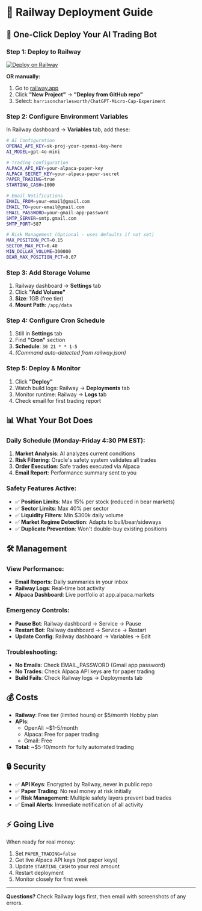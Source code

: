 # 🚂 Railway Deployment Guide

## 🚀 One-Click Deploy Your AI Trading Bot

### Step 1: Deploy to Railway

[![Deploy on Railway](https://railway.app/button.svg)](https://railway.app/template/your-template-id)

**OR manually:**

1. Go to [railway.app](https://railway.app)
2. Click **"New Project"** → **"Deploy from GitHub repo"**
3. Select: `harrisoncharlesworth/ChatGPT-Micro-Cap-Experiment`

### Step 2: Configure Environment Variables

In Railway dashboard → **Variables** tab, add these:

```bash
# AI Configuration
OPENAI_API_KEY=sk-proj-your-openai-key-here
AI_MODEL=gpt-4o-mini

# Trading Configuration  
ALPACA_API_KEY=your-alpaca-paper-key
ALPACA_SECRET_KEY=your-alpaca-paper-secret
PAPER_TRADING=true
STARTING_CASH=1000

# Email Notifications
EMAIL_FROM=your-email@gmail.com
EMAIL_TO=your-email@gmail.com
EMAIL_PASSWORD=your-gmail-app-password
SMTP_SERVER=smtp.gmail.com
SMTP_PORT=587

# Risk Management (Optional - uses defaults if not set)
MAX_POSITION_PCT=0.15
SECTOR_MAX_PCT=0.40
MIN_DOLLAR_VOLUME=300000
BEAR_MAX_POSITION_PCT=0.07
```

### Step 3: Add Storage Volume

1. Railway dashboard → **Settings** tab
2. Click **"Add Volume"**
3. **Size**: 1GB (free tier)
4. **Mount Path**: `/app/data`

### Step 4: Configure Cron Schedule

1. Still in **Settings** tab
2. Find **"Cron"** section
3. **Schedule**: `30 21 * * 1-5`
4. *(Command auto-detected from railway.json)*

### Step 5: Deploy & Monitor

1. Click **"Deploy"**
2. Watch build logs: Railway → **Deployments** tab
3. Monitor runtime: Railway → **Logs** tab
4. Check email for first trading report

## 📊 What Your Bot Does

### Daily Schedule (Monday-Friday 4:30 PM EST):
1. **Market Analysis**: AI analyzes current conditions
2. **Risk Filtering**: Oracle's safety system validates all trades
3. **Order Execution**: Safe trades executed via Alpaca
4. **Email Report**: Performance summary sent to you

### Safety Features Active:
- ✅ **Position Limits**: Max 15% per stock (reduced in bear markets)
- ✅ **Sector Limits**: Max 40% per sector
- ✅ **Liquidity Filters**: Min $300k daily volume
- ✅ **Market Regime Detection**: Adapts to bull/bear/sideways
- ✅ **Duplicate Prevention**: Won't double-buy existing positions

## 🛠️ Management

### View Performance:
- **Email Reports**: Daily summaries in your inbox
- **Railway Logs**: Real-time bot activity
- **Alpaca Dashboard**: Live portfolio at app.alpaca.markets

### Emergency Controls:
- **Pause Bot**: Railway dashboard → Service → Pause
- **Restart Bot**: Railway dashboard → Service → Restart
- **Update Config**: Railway dashboard → Variables → Edit

### Troubleshooting:
- **No Emails**: Check EMAIL_PASSWORD (Gmail app password)
- **No Trades**: Check Alpaca API keys are for paper trading
- **Build Fails**: Check Railway logs → Deployments tab

## 💰 Costs

- **Railway**: Free tier (limited hours) or $5/month Hobby plan
- **APIs**: 
  - OpenAI: ~$1-5/month
  - Alpaca: Free for paper trading
  - Gmail: Free
- **Total**: ~$5-10/month for fully automated trading

## 🔒 Security

- ✅ **API Keys**: Encrypted by Railway, never in public repo
- ✅ **Paper Trading**: No real money at risk initially
- ✅ **Risk Management**: Multiple safety layers prevent bad trades
- ✅ **Email Alerts**: Immediate notification of all activity

## ⚡ Going Live

When ready for real money:
1. Set `PAPER_TRADING=false`
2. Get live Alpaca API keys (not paper keys)
3. Update `STARTING_CASH` to your real amount
4. Restart deployment
5. Monitor closely for first week

---

**Questions?** Check Railway logs first, then email with screenshots of any errors.
